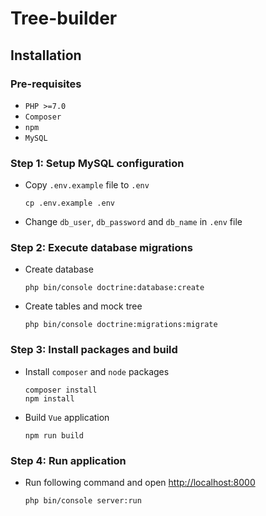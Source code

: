 # Tree-builder

## Installation

### Pre-requisites
- `PHP >=7.0`
- `Composer`
- `npm`
- `MySQL`

### Step 1: Setup MySQL configuration

- Copy `.env.example` file to `.env`
    ```shell
    cp .env.example .env
    ```
- Change `db_user`, `db_password` and `db_name` in `.env` file

### Step 2: Execute database migrations

- Create database
    ```shell
    php bin/console doctrine:database:create
    ```
- Create tables and mock tree
    ```shell
    php bin/console doctrine:migrations:migrate
    ```

### Step 3: Install packages and build
- Install `composer` and `node` packages
    ```shell
    composer install
    npm install
    ```
- Build `Vue` application
    ```shell
    npm run build
    ```
### Step 4: Run application

- Run following command and open [http://localhost:8000](http://localhost:8000)
    ```shell
    php bin/console server:run
    ```
